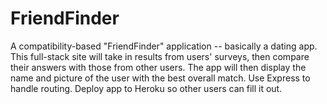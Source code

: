 # FriendFinder
A compatibility-based "FriendFinder" application -- basically a dating app. This full-stack site will take in results from users' surveys, then compare their answers with those from other users. The app will then display the name and picture of the user with the best overall match.   Use Express to handle routing. Deploy app to Heroku so other users can fill it out.
